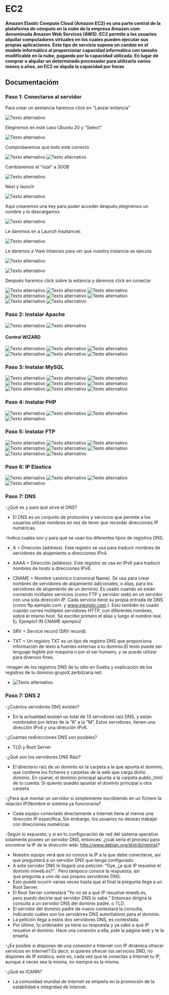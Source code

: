 # EC2
#### Amazon Elastic Compute Cloud (Amazon EC2) es una parte central de la plataforma de cómputo en la nube de la empresa Amazon.com denominada Amazon Web Services (AWS). EC2 permite a los usuarios alquilar computadores virtuales en los cuales pueden ejecutar sus propias aplicaciones. Este tipo de servicio supone un cambio en el modelo informático al proporcionar capacidad informática con tamaño modificable en la nube, pagando por la capacidad utilizada. En lugar de comprar o alquilar un determinado procesador para utilizarlo varios meses o años, en EC2 se alquila la capacidad por horas

## Documentacióm
### Paso 1: Conectarse al servidor
Para crear un aestancia haremos click en "Lanzar entancia"


![Texto alternativo](/img/1.PNG)


Elegiremos en este caso Ubuntu 20 y "Select"


![Texto alternativo](/img/2.PNG)


Comprobaremos que todo este correcto


![Texto alternativo](/img/3.PNG)
![Texto alternativo](/img/4.PNG)


Cambiaremos el “size” a 30GB


![Texto alternativo](/img/5.PNG)

Next y launch


![Texto alternativo](/img/6.PNG)


Aquí crearemos una key para poder acceder después,elegiremos un nombre y lo descargamos


![Texto alternativo](/img/7.PNG)


Le daremos en a Launch Insatances


![Texto alternativo](/img/8.PNG)


Le daremos a View Intances para ver que nuestra instancia se ejecuta


![Texto alternativo](/img/9.PNG)


![Texto alternativo](/img/10.PNG)


Después haremos click sobre la estancia y daremos click en conectar



![Texto alternativo](/img/11.PNG)
![Texto alternativo](/img/12.PNG)
![Texto alternativo](/img/13.PNG)
![Texto alternativo](/img/14.PNG)
![Texto alternativo](/img/15.PNG)
![Texto alternativo](/img/16.PNG)
![Texto alternativo](/img/17.PNG)
![Texto alternativo](/img/18.PNG)



### Paso 2: Instalar Apache


![Texto alternativo](/img/19.PNG)
![Texto alternativo](/img/20.PNG)

#### Control WIZARD


![Texto alternativo](/img/21.PNG)
![Texto alternativo](/img/22.PNG)
![Texto alternativo](/img/23.PNG)
![Texto alternativo](/img/24.PNG)
![Texto alternativo](/img/25.PNG)
![Texto alternativo](/img/26.PNG)


### Paso 3: Instalar MySQL


![Texto alternativo](/img/27.PNG)
![Texto alternativo](/img/28.PNG)
![Texto alternativo](/img/29.PNG)
![Texto alternativo](/img/30.PNG)
![Texto alternativo](/img/31.PNG)
![Texto alternativo](/img/32.PNG)
![Texto alternativo](/img/33.PNG)
![Texto alternativo](/img/34.PNG)
![Texto alternativo](/img/35.PNG)

### Paso 4: Instalar PHP

![Texto alternativo](/img/36php1.PNG)
![Texto alternativo](/img/37.PNG)
![Texto alternativo](/img/38.PNG)
![Texto alternativo](/img/39.PNG)

### Paso 5: Instalar FTP

![Texto alternativo](/img/40.PNG)
![Texto alternativo](/img/41.PNG)
![Texto alternativo](/img/42.PNG)
![Texto alternativo](/img/43.PNG)
![Texto alternativo](/img/44.PNG)
![Texto alternativo](/img/45.PNG)
![Texto alternativo](/img/46.PNG)
![Texto alternativo](/img/47.PNG)



### Paso 6: IP Elastica


![Texto alternativo](/img/48.PNG)
![Texto alternativo](/img/49.PNG)
![Texto alternativo](/img/50.PNG)
![Texto alternativo](/img/51.PNG)


### Paso 7: DNS

-¿Qué es y para qué sirve el DNS?

 - El DNS es un conjunto de protocolos y servicios que permite a los usuarios utilizar nombres en vez de tener que recordar direcciones IP numéricas.

-Indica cuales son y para qué se usan los diferentes tipos de registros DNS.
- A = Dirección (address). Este registro se usa para traducir nombres de servidores de alojamiento a direcciones IPv4.

- AAAA = Dirección (address). Este registro se usa en IPv6 para traducir nombres de hosts a direcciones IPv6.

- CNAME = Nombre canónico (canonical Name). Se usa para crear nombres de servidores de alojamiento adicionales, o alias, para los servidores de alojamiento de un dominio. Es usado cuando se están corriendo múltiples servicios (como FTP y servidor web) en un servidor con una sola dirección IP. Cada servicio tiene su propia entrada de DNS (como ftp.ejemplo.com. y www.ejemplo.com.). Esto también es usado cuando corres múltiples servidores HTTP, con diferentes nombres, sobre el mismo host. Se escribe primero el alias y luego el nombre real. Ej. Ejemplo1 IN CNAME ejemplo2

- SRV = Service record (SRV record).

- TXT = Un registro TXT es un tipo de registro DNS que proporciona información de texto a fuentes externas a tu dominio.El texto puede ser lenguaje legible por máquina o por el ser humano, y se puede utilizar para diversos fines.

-Imagen de los registros DNS de tu sitio en Guebs y explicación de los registros de tu dominio grupoX.zerbitzaria.net.
- ![Texto alternativo](/img/52.PNG)

### Paso 7: DNS 2

-¿Cuántos servidores DNS existen?
- En la actualidad existen un total de 13 servidores raíz DNS, y están nombrados por letras de la “A” a la “M”. Estos servidores, tienen una dirección IPv4 y una dirección IPv6.

-¿Cuántas redirecciones DNS son posibles?
- TLD y Root Server

-¿Qué son los servidores DNS Raíz?
- El directorio raíz de un dominio es la carpeta a la que apunta el dominio, que contiene los ficheros y carpetas de la web que carga dicho dominio. En cpanel, el dominio principal apunta a la carpeta public_html de tu cuenta. Si quieres puedes apuntar el dominio principal a otra carpeta



-¿Para qué montar un servidor si simplemente escribiendo en un fichero la relación IP/Nombre el sistema ya funcionaría?

- Cada equipo conectado directamente a Internet tiene al menos una dirección IP específica. Sin embargo, los usuarios no desean trabajar con direcciones numéricas

-Según lo expuesto, y si en tu configuración de red del sistema operativo solamente posees un servidor DNS, entonces: ¿cuál sería el proceso para encontrar la IP de la dirección web: http://www.debian.org/distrib/netinst?
- Nuestro equipo verá que no conoce la IP a la que debe conectarse, así que preguntará a un servidor DNS que tenga configurado.
- A este servidor DNS le llegará una petición: “Oye, ¿a qué IP resuelve el dominio miweb.es?”.  Pero tampoco conoce la respuesta, así que pregunta a uno de sus propios servidores DNS.
- Esto puede ocurrir varias veces hasta que al final la pregunta llega a un Root Server.
- El Root Server contestará “Yo no sé a qué IP resuelve miweb.es, pero puedo decirte qué servidor DNS lo sabe.” Entonces dirigirá la consulta a un servidor DNS del dominio padre, o TLD.
- El servidor del dominio padre de nuevo contestará la consulta, indicando cuáles son los servidores DNS autoritativos para el dominio.
- La petición llega a estos dos servidores DNS, es contestada.
- Por último, tu ordenador ya tiene su respuesta y ya sabe a qué IP resuelve el dominio. Hace una conexión a ella, pide la página web y te la enseña.




-¿Es posible si dispones de una conexión a Internet con IP dinámica ofrecer servicios en Internet? Es decir, si quieres ofrecer los servicios SND, no dispones de IP estática, esto es, cada vez que te conectas a Internet tu IP, aunque a veces sea la misma, no siempre es la misma. 



-¿Qué es ICANN?
- La comunidad mundial de Internet se empeña en la promoción de la estabilidad e integridad de Internet.